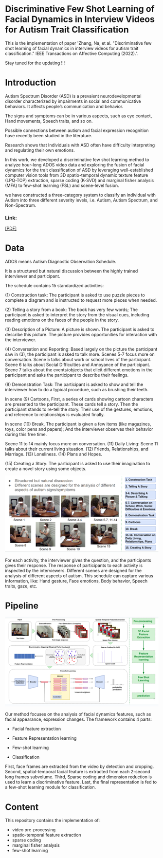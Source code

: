 # Discriminative Few Shot Learning of Facial Dynamics in Interview Videos for Autism Trait Classification
This is the implementation of paper 'Zhang, Na, et al. "Discriminative few shot learning of facial dynamics in interview videos for autism trait classification." IEEE Transactions on Affective Computing (2022).'.

Stay tuned for the updating !!!

# Introduction

Autism Spectrum Disorder (ASD) is a prevalent neurodevelopmental disorder characterized by impairments in social and communicative behaviors. It affects people’s communication and behavior.

The signs and symptoms can be in various aspects, such as eye contact, Hand movements, Speech traits, and so on.

Possible connections between autism and facial expression recognition have recently been studied in the literature. 

Research shows that Individuals with ASD often have difficulty interpreting and regulating their own emotions.

In this work, we developed a discriminative few shot learning method to analyze hour-long ADOS video data and exploring the fusion of facial dynamics for the trait classification of ASD by leveraging well-established computer vision tools from 3D spatio-temporal dynamic texture feature (LPQ-TOP) extraction, sparse coding (K-SVD) and marginal fisher analysis (MFA) to few-shot learning (FSL) and scene-level fusion.

we have constructed a three-category system to classify an individual with Autism into three different severity levels, i.e. Autism, Autism Spectrum, and Non-Spectrum.

### Link: 
[[PDF]](https://ieeexplore.ieee.org/abstract/document/9785700)

# Data

ADOS means Autism Diagnostic Observation Schedule.

It is a structured but natural discussion between the highly trained interviewer and participant.

The schedule contains 15 standardized activities:

(1) Construction task: The participant is asked to use puzzle pieces to complete a diagram and is instructed to request more pieces when needed.

(2) Telling a story from a book: The book has very few words; The participant is asked to interpret the story from the visual cues, including reading emotions on the faces of the people in the story.

(3) Description of a Picture: A picture is shown. The participant is asked to describe this picture. The picture provides opportunities for interaction with the interviewer.

(4) Conversation and Reporting: Based largely on the picture the participant saw in (3), the participant is asked to talk more. Scenes 5-7 focus more on conversation. Scene 5 talks about work or school lives of the participant. Scene 6 talks about Social Difficulties and Annoyance of the participant. Scene 7 talks about the events/objects that elicit different emotions in the participant and asks the participant to describe their feelings.

(8) Demonstration Task: The participant is asked to show and tell the interviewer how to do a typical procedure, such as brushing their teeth.

In scene (9) Cartoons, First, a series of cards showing cartoon characters are presented to the participant. These cards tell a story. Then the participant stands to re-tell the story. Their use of the gestures, emotions, and reference to relationships is evaluated finally.

In scene (10) Break, The participant is given a few items (like magazines, toys, color pens and papers); And the interviewer observes their behavior during this free time.

Scene 11 to 14 mainly focus more on conversation. (11) Daily Living: Scene 11 talks about their current living situation. (12) Friends, Relationships, and Marriage. (13) Loneliness. (14) Plans and Hopes.

(15) Creating a Story: The participant is asked to use their imagination to create a novel story using some objects.

![arch](fig/data.png)

For each activity, the interviewer gives the question, and the participants gives their response. The response of participants to each activity is inspected by the interviewers. Different scenes are designed for the analysis of different aspects of autism. This schedule can capture various information, like: Hand gesture, Face emotions, Body behavior, Speech traits, gaze, etc.


# Pipeline
![arch](fig/pipeline.png)

Our method focuses on the analysis of facial dynamics features, such as facial appearance, expression changes. The framework contains 4 parts:

* Facial feature extraction

* Feature Representation learning

* Few-shot learning

* Classification 

First, face frames are extracted from the video by detection and cropping. Second, spatial-temporal facial feature is extracted from each 2-second long frames subvolume. Third, Sparse coding and dimension reduction is used to learn a discriminative feature. Last, the final representation is fed to a few-shot learning module for classification.

# Content

This repository contains the implementation of:
* video pre-processing
* spatio-temporal feature extraction
* sparse coding
* marginal fisher analysis
* few-shot learning


